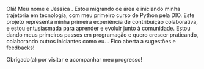 Olá! Meu nome é Jéssica . Estou migrando de área e iniciando minha trajetória em tecnologia, com meu primeiro curso de Python pela DIO. 
Este projeto representa minha primeira experiência de contribuição colaborativa, e estou entusiasmada para aprender e evoluir junto à comunidade.
Estou dando meus primeiros passos em programação e quero crescer praticando, colaborando outros iniciantes como eu. . Fico aberta a sugestões e feedbacks!

Obrigado(a) por visitar e acompanhar meu progresso!
